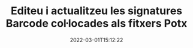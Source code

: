 ---
############################# Static ############################
layout: "auto-gen-signature"
date: 2022-03-01T15:12:22
draft: false
operation: Update
signaturetype: Barcode
fileformat: Potx
productName: .NET
lang: ca
productCode: net
otherformats: pdf doc docx docm dot dotm dotx odt ott rtf xls xlsx xlsm xlsb csv ods ots xltx xltm ppt pptx pps ppsx odp otp potx potm pptm ppsm
breadcrumb: Put Barcode signature on Potx for C#

############################# Head ############################
head_title: "Actualitza les signatures de Barcode col·locades als fitxers Potx amb C#"
head_description: "Utilitzeu el codi .NET senzill i fàcil d'entendre per a l'actualització de signatures de Barcode en documents de Potx signats."

############################# Header ############################
title: "Editeu i actualitzeu les signatures Barcode col·locades als fitxers Potx"
description: "L'API per a .NET proporciona funcionalitat per a les signatures de Barcode que s'actualitzen als documents Potx. Actualitzeu les signatures electròniques dins dels vostres documents Potx amb un parell de línies de codi C# de manera ràpida i senzilla."
bg_image: "https://cms.admin.containerize.com/templates/aspose/App_Themes/V3/images/bg/header1.png"
bg_overlay: false
button:
    enable: true

############################# SubMenu ############################
submenu:
    enable: true

    left:
        img_alt: "GroupDocs.Signature for .NET"
        image: "https://cms.admin.containerize.com/templates/groupdocs/images/product-logos/90x90-noborder/groupdocs-signature-net.png"
        product: "GroupDocs.Signature"
        platform: ".NET"



############################# About ############################
about:
    enable: true
    title: "Més informació sobre les funcions de l'API de GroupDocs.Signature for .NET"
    content: |
        [GroupDocs.Signature for .NET](https://products.groupdocs.com/signature/net/) La funcionalitat de l'API conté una àmplia selecció de mitjans per processar en formats de documents de demanda mitjançant signatures electròniques. S'admet un ampli espectre de signatures electròniques com textos, imatges, certificats digitals, codis de barres, codis QR, segells o metadades. Els clients poden afegir, eliminar, editar, validar o cercar signatures digitals en PDF, documents MS Word, llibres de treball de MS Excel, presentacions MS PowerPoint, fitxers Adobe Photoshop i diversos formats d'imatge. Hi ha disponibles nombroses funcions i configuracions útils.
    

############################# Steps ############################
steps:
    enable: true
    title_left: "Com canviar les signatures de Barcode al vostre document Potx"
    content_left: |
        [GroupDocs.Signature for .NET](https://products.groupdocs.com/signature/net/) inclou funcions útils com ara l'actualització de signatures de Barcode col·locades als documents Potx. Permet canviar les funcions de signatures sense codi addicional.
        
        * Per començar, creeu un objecte Signature passant com a ruta del paràmetre del constructor a un document que se suposa que s'ha d'actualitzar.
        * A continuació, instància un objecte de signatura particular adequat i configureu-ne l'identificador i les propietats que cal canviar.
        * Finalment, truqueu al mètode d'actualització de la signatura passant un objecte de signatura particular.
        * Processa els resultats d'actualització segons el teu avís.

    title_right: "Requisits del sistema"
    content_right: |
        GroupDocs.Signature for .NET són compatibles amb totes les plataformes i sistemes operatius principals. Abans d'executar el codi següent, assegureu-vos que teniu els següents requisits previs instal·lats al vostre sistema.

        * Sistemes operatius: Microsoft Windows, Linux, MacOS
        * Entorns de desenvolupament: Microsoft Visual Studio, Xamarin, MonoDevelop
        * Frameworks: .NET Framework, .NET Standard, .NET Core, Mono
        * Baixeu la darrera versió de GroupDocs.Signature for .NET de [Nuget](https://www.nuget.org/packages/groupdocs.signature)
         
    code: |
        ```csharp    
                
        // Set up input Potx file
        string filePath = "input.potx";

        // Instantiate Signature for input file
        using (GroupDocs.Signature.Signature signature = new GroupDocs.Signature.Signature(filePath))
        {
                // Id of signature which is supposed to be updated
                // such Id might be got as a result of search operation
                string id = "07f83369-318b-41ad-a843-732417b912c2";

                // provide signature features to update
                // set up particular signature id
                BarcodeSignature signatureToUpdate = new BarcodeSignature(id)
                {
                    // specify signature width
                    Width = 300,
                    // specify signature height
                    Height = 50,
                    // set left position
                    Left = 80,
                    // set top position
                    Top = 100
                };

                // update signature
                bool updateResult = signature.Update(signatureToUpdate);

                // process updation result
                if (updateResult)
                {
                    Console.WriteLine("Signature was updated successfully!");
                }
        }
        ```

############################# Demos ############################
demos:
    enable: true
    title: "Actualització de les signatures de Barcode a les pàgines del document - Demostració en directe"
    content: |
       Editeu diverses signatures electròniques del document Potx ara mateix visitant el lloc web [GroupDocs.Signature App](https://products.groupdocs.app/signature/family).          

############################# More Formats ############################
more_formats:
    enable: true
    title: "Actualitzeu diverses signatures de Barcode mitjançant C#"
    content: |
        "Edició de signatures digitals que es col·loquen en diferents formats de documents. Actualitza les dades de signatures sense codi addicional."
    format: 
       
       
back_to_top:
    enable: true
---